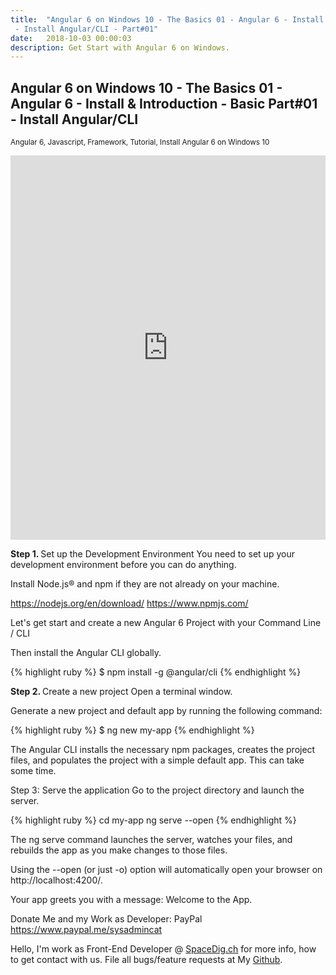 ```yaml
---
title:  "Angular 6 on Windows 10 - The Basics 01 - Angular 6 - Install & Introduction - Basic 
 - Install Angular/CLI - Part#01"
date:   2018-10-03 00:00:03
description: Get Start with Angular 6 on Windows.
---
```

<h2 id="this-post-is-the-last-of-a-series-of-posts-in-which-i-write-about-the-observable-type-in-the-first-post-we-went-ahead-writing-an-observable-from-scratch-in-order-to-fully-understand-it-we-then-explored-how-to-create-observables-from-values-arrays-dom-events-and-promises-this-time-well-focus-on-compositions-by-rewriting-some-basic-composition-operators">
Angular 6 on Windows 10 - The Basics 01 - Angular 6 - Install & Introduction - Basic Part#01 - Install Angular/CLI</h2>



<small>Angular 6, Javascript, Framework, Tutorial, Install Angular 6 on Windows 10</small>

<iframe width="100%" height="615" src="https://www.youtube.com/embed/t2d6vWlk378" frameborder="0" allow="autoplay; encrypted-media" allowfullscreen></iframe>

<strong>Step 1. </strong> Set up the Development Environment 
You need to set up your development environment before you can do anything.

Install Node.js® and npm if they are not already on your machine.

<a href="https://nodejs.org/en/download/">https://nodejs.org/en/download/</a>
<a href="https://www.npmjs.com/">https://www.npmjs.com/</a>


Let's get start and create a new Angular 6 Project with your Command Line / CLI


Then install the Angular CLI globally.

{% highlight ruby %}
$ npm install -g @angular/cli
{% endhighlight %}


<strong>Step 2. </strong>Create a new project 
Open a terminal window.

Generate a new project and default app by running the following command:

{% highlight ruby %}
$ ng new my-app
{% endhighlight %}


The Angular CLI installs the necessary npm packages, creates the project files, and populates the project with a simple default app. This can take some time.


Step 3: Serve the application 
Go to the project directory and launch the server.


{% highlight ruby %}
cd my-app
ng serve --open
{% endhighlight %}

The ng serve command launches the server, watches your files, and rebuilds the app as you make changes to those files.

Using the --open (or just -o) option will automatically open your browser on http://localhost:4200/.

Your app greets you with a message: Welcome to the App.



Donate Me and my Work as Developer: PayPal <a href="https://www.paypal.me/sysadmincat">https://www.paypal.me/sysadmincat </a>


 Hello, I'm work as Front-End Developer @ [SpaceDig.ch][spacedig] for more info, how to get contact with us. File all bugs/feature requests at My  [Github][jekyll-gh].

[jekyll-gh]: https://github.com/spaceg
[spacedig]:    http://spacedig.ch
